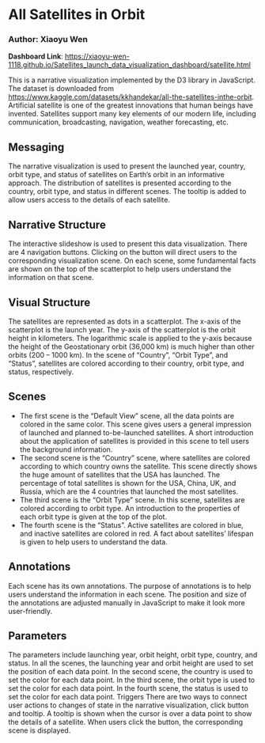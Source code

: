 # All Satellites in Orbit <br>
### Author: Xiaoyu Wen
**Dashboard Link**: https://xiaoyu-wen-1118.github.io/Satellites_launch_data_visualization_dashboard/satellite.html <br>

This is a narrative visualization implemented by the D3 library in JavaScript. The dataset
is downloaded from https://www.kaggle.com/datasets/kkhandekar/all-the-satellites-inthe-orbit. Artificial satellite is one of the greatest innovations that human beings have
invented. Satellites support many key elements of our modern life, including
communication, broadcasting, navigation, weather forecasting, etc.
## Messaging
The narrative visualization is used to present the launched year, country, orbit type, and
status of satellites on Earth’s orbit in an informative approach. The distribution of
satellites is presented according to the country, orbit type, and status in different scenes.
The tooltip is added to allow users access to the details of each satellite.
## Narrative Structure
The interactive slideshow is used to present this data visualization. There are 4
navigation buttons. Clicking on the button will direct users to the corresponding visualization
scene. On each scene, some fundamental facts are shown on the top of the scatterplot
to help users understand the information on that scene.
## Visual Structure
The satellites are represented as dots in a scatterplot. The x-axis of the scatterplot is the
launch year. The y-axis of the scatterplot is the orbit height in kilometers. The logarithmic
scale is applied to the y-axis because the height of the Geostationary orbit (36,000 km) is
much higher than other orbits (200 – 1000 km). In the scene of “Country”, “Orbit Type”,
and “Status”, satellites are colored according to their country, orbit type, and status,
respectively.
## Scenes
* The first scene is the “Default View” scene, all the data points are colored in the same
color. This scene gives users a general impression of launched and planned to-be-launched satellites. A short introduction about the application of satellites is provided in
this scene to tell users the background information. <br>
* The second scene is the “Country” scene, where satellites are colored according to
which country owns the satellite. This scene directly shows the huge amount of satellites that the USA has launched. The percentage of total satellites is shown for the USA, China,
UK, and Russia, which are the 4 countries that launched the most satellites. <br>
* The third scene is the “Orbit Type” scene. In this scene, satellites are colored according
to orbit type. An introduction to the properties of each orbit type is given at the top of the
plot. <br>
* The fourth scene is the “Status”. Active satellites are colored in blue, and inactive
satellites are colored in red. A fact about satellites’ lifespan is given to help users to
understand the data. <br>
## Annotations
Each scene has its own annotations. The purpose of annotations is to help users
understand the information in each scene. The position and size of the annotations are
adjusted manually in JavaScript to make it look more user-friendly.
## Parameters
The parameters include launching year, orbit height, orbit type, country, and status. In
all the scenes, the launching year and orbit height are used to set the position of
each data point. In the second scene, the country is used to set the color for each data
point. In the third scene, the orbit type is used to set the color for each data point. In the
fourth scene, the status is used to set the color for each data point.
Triggers
There are two ways to connect user actions to changes of state in the narrative
visualization, click button and tooltip. A tooltip is shown when the cursor is over a data
point to show the details of a satellite. When users click the button, the corresponding
scene is displayed.
